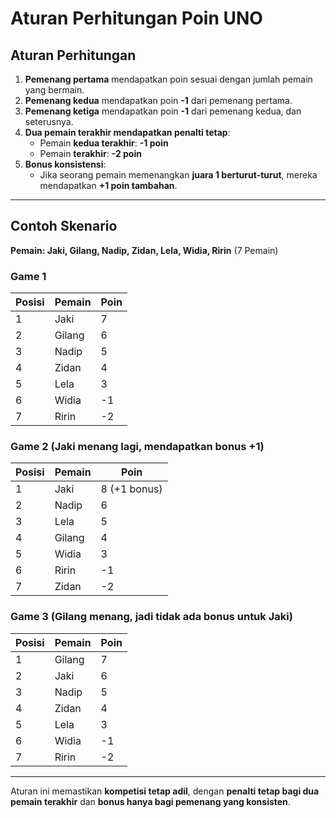 # **Aturan Perhitungan Poin UNO**

## **Aturan Perhitungan**

1. **Pemenang pertama** mendapatkan poin sesuai dengan jumlah pemain yang bermain.
2. **Pemenang kedua** mendapatkan poin **-1** dari pemenang pertama.
3. **Pemenang ketiga** mendapatkan poin **-1** dari pemenang kedua, dan seterusnya.
4. **Dua pemain terakhir mendapatkan penalti tetap**:
   - Pemain **kedua terakhir**: **-1 poin**
   - Pemain **terakhir**: **-2 poin**
5. **Bonus konsistensi**:
   - Jika seorang pemain memenangkan **juara 1 berturut-turut**, mereka mendapatkan **+1 poin tambahan**.

---

## **Contoh Skenario**

**Pemain: Jaki, Gilang, Nadip, Zidan, Lela, Widia, Ririn** (7 Pemain)

### **Game 1**

| Posisi | Pemain | Poin |
| ------ | ------ | ---- |
| 1      | Jaki   | 7    |
| 2      | Gilang | 6    |
| 3      | Nadip  | 5    |
| 4      | Zidan  | 4    |
| 5      | Lela   | 3    |
| 6      | Widia  | -1   |
| 7      | Ririn  | -2   |

### **Game 2** (Jaki menang lagi, mendapatkan bonus +1)

| Posisi | Pemain | Poin         |
| ------ | ------ | ------------ |
| 1      | Jaki   | 8 (+1 bonus) |
| 2      | Nadip  | 6            |
| 3      | Lela   | 5            |
| 4      | Gilang | 4            |
| 5      | Widia  | 3            |
| 6      | Ririn  | -1           |
| 7      | Zidan  | -2           |

### **Game 3** (Gilang menang, jadi tidak ada bonus untuk Jaki)

| Posisi | Pemain | Poin |
| ------ | ------ | ---- |
| 1      | Gilang | 7    |
| 2      | Jaki   | 6    |
| 3      | Nadip  | 5    |
| 4      | Zidan  | 4    |
| 5      | Lela   | 3    |
| 6      | Widia  | -1   |
| 7      | Ririn  | -2   |

---

Aturan ini memastikan **kompetisi tetap adil**, dengan **penalti tetap bagi dua pemain terakhir** dan **bonus hanya bagi pemenang yang konsisten**.
